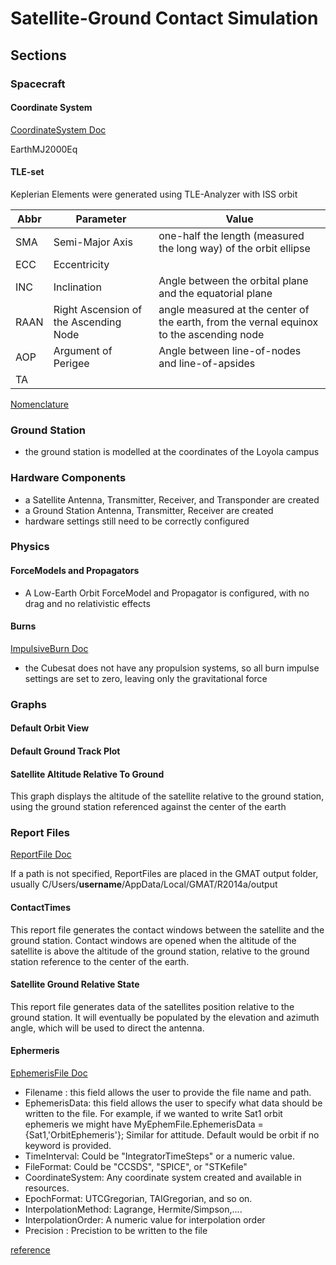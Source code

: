 # Satellite-Ground Contact Simulation

## Sections

### Spacecraft

#### Coordinate System

[CoordinateSystem Doc](http://gmat.sourceforge.net/docs/R2014a/html/CommandSummary.html#N1091D)

EarthMJ2000Eq


#### TLE-set

Keplerian Elements were generated using TLE-Analyzer with ISS orbit

|Abbr   |Parameter                              | Value |
|---    |---                                    | --- |
|SMA    |Semi-Major Axis                        |one-half the length (measured the long way) of the orbit ellipse|6797.329000000002|
|ECC    |Eccentricity|      |0.001533200000000366|
|INC    |Inclination                            |Angle between the orbital plane and the equatorial plane|51.6563|
|RAAN   |Right Ascension of the Ascending Node  |angle measured at the center of the earth, from the vernal equinox to the ascending node|117.7494|
|AOP    |Argument of Perigee                    |Angle between line-of-nodes and line-of-apsides|78.86800000000496|
|TA     |                                       ||320.2378999999949|

[Nomenclature](http://www.amsat.org/amsat/keps/kepmodel.html) 


### Ground Station

- the ground station is modelled at the coordinates of the Loyola campus

### Hardware Components

- a Satellite Antenna, Transmitter, Receiver, and Transponder are created
- a Ground Station Antenna, Transmitter, Receiver are created
- hardware settings still need to be correctly configured

### Physics

#### ForceModels and Propagators

- A Low-Earth Orbit ForceModel and Propagator is configured, with no drag and no relativistic effects

#### Burns

[ImpulsiveBurn Doc](http://gmat.sourceforge.net/docs/R2014a/html/ImpulsiveBurn.html)

- the Cubesat does not have any propulsion systems, so all burn impulse settings are set to zero, leaving only the gravitational force 

### Graphs

#### Default Orbit View


#### Default Ground Track Plot


#### Satellite Altitude Relative To Ground

This graph displays the altitude of the satellite relative to the ground station, using the ground station referenced against the center of the earth



### Report Files

[ReportFile Doc](http://gmat.sourceforge.net/docs/R2014a/html/ReportFile.html)

If a path is not specified, ReportFiles are placed in the GMAT output folder, usually C/Users/**username**/AppData/Local/GMAT/R2014a/output

#### ContactTimes

This report file generates the contact windows between the satellite and the ground station. Contact windows are opened when the altitude of the satellite is above the altitude of the ground station, relative to the ground station reference to the center of the earth. 

#### Satellite Ground Relative State

This report file generates data of the satellites position relative to the ground station. It will eventually be populated by the elevation and azimuth angle, which will be used to direct the antenna.

#### Ephermeris

[EphemerisFile Doc](http://gmat.sourceforge.net/docs/R2014a/html/EphemerisFile.html)

- Filename : this field allows the user to provide the file name and path.
- EphemerisData: this field allows the user to specify what data should be written to the file. For example, if we wanted to write Sat1 orbit ephemeris we might have MyEphemFile.EphemerisData = {Sat1,'OrbitEphemeris'}; Similar for attitude. Default would be orbit if no keyword is provided.
- TimeInterval: Could be "IntegratorTimeSteps" or a numeric value.
- FileFormat: Could be "CCSDS", "SPICE", or "STKefile"
- CoordinateSystem: Any coordinate system created and available in resources.
- EpochFormat: UTCGregorian, TAIGregorian, and so on.
- InterpolationMethod: Lagrange, Hermite/Simpson,....
- InterpolationOrder: A numeric value for interpolation order
- Precision : Precistion to be written to the file

[reference](http://forums.gmatcentral.org/viewtopic.php?f=3&t=103&p=222&hilit=ReportFile+path&sid=e7b1b3b535eeb34d3cb4079989f262ce#p222)
